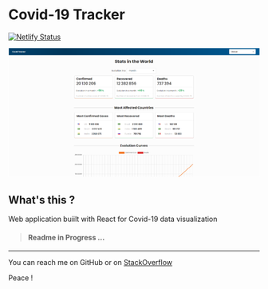 # Covid-19 Tracker

[![Netlify Status](https://api.netlify.com/api/v1/badges/bd5bd5b5-b5c9-4a78-aa26-703b1ab0310b/deploy-status)](https://app.netlify.com/sites/covid-trackerz/deploys)

![alt Gif du projet InspiQuotesv2](src/public/assets/img/covid-tracker.png)

## What's this ?
Web application buiilt with React for Covid-19 data visualization


> #### Readme in Progress ...


---------------- 

You can reach me on GitHub or on [StackOverflow](https://stackoverflow.com/users/13077371/mkds17)

Peace ! 
